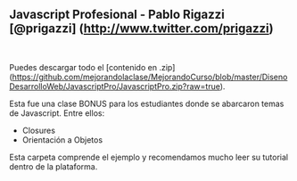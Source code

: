 ## Javascript Profesional - Pablo Rigazzi [@prigazzi] (http://www.twitter.com/prigazzi)
<br />


Puedes descargar todo el [contenido en .zip] (https://github.com/mejorandolaclase/MejorandoCurso/blob/master/DisenoDesarrolloWeb/JavascriptPro/JavascriptPro.zip?raw=true).

Esta fue una clase BONUS para los estudiantes donde se abarcaron temas de Javascript. Entre ellos:

- Closures
- Orientación a Objetos

Esta carpeta comprende el ejemplo y recomendamos mucho leer su tutorial dentro de la plataforma.
